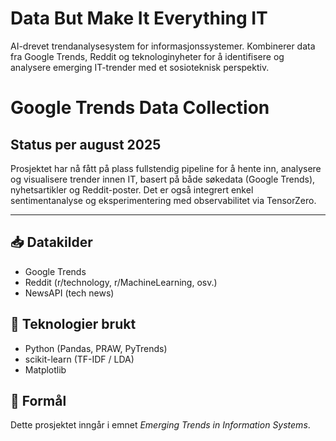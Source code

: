 # Data But Make It Everything IT

AI-drevet trendanalysesystem for informasjonssystemer. Kombinerer data fra Google Trends, Reddit og teknologinyheter for å identifisere og analysere emerging IT-trender med et sosioteknisk perspektiv.

# Google Trends Data Collection

## Status per august 2025

Prosjektet har nå fått på plass fullstendig pipeline for å hente inn, analysere og visualisere trender innen IT, basert på både søkedata (Google Trends), nyhetsartikler og Reddit-poster. Det er også integrert enkel sentimentanalyse og eksperimentering med observabilitet via TensorZero.

---

## 📥 Datakilder
- Google Trends
- Reddit (r/technology, r/MachineLearning, osv.)
- NewsAPI (tech news)

## 🧠 Teknologier brukt
- Python (Pandas, PRAW, PyTrends)
- scikit-learn (TF-IDF / LDA)
- Matplotlib

## 🎯 Formål
Dette prosjektet inngår i emnet *Emerging Trends in Information Systems*.

